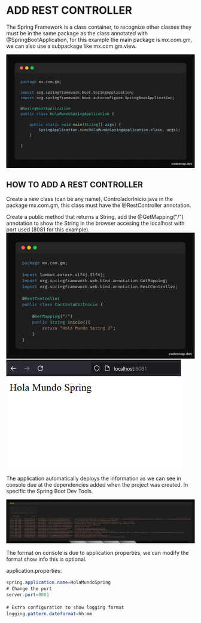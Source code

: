 # ADD REST CONTROLLER

The Spring Framework is a class container, to recognize other classes they must be in the same package as the class annotated with @SpringBootApplication, for this example the main package is mx.com.gm, we can also use a subpackage like mx.com.gm.view.

![Main Anntoation](/SpringBoot/img/1_2_MainAnnotation.png)

## HOW TO ADD A REST CONTROLLER

Create a new class (can be any name), ControladorInicio.java in the package mx.com.gm, this class must have the @RestController annotation.

Create a public method that returns a String, add the @GetMapping("/") annotation to show the String in the browser accesing the localhost with port used (8081 for this example).
![Rest Controller](/SpringBoot/img/1_2_RestController.png)
![Local Host](/SpringBoot/img/1_2_DeployLocalHost.png)

The application automatically deploys the information as we can see in console due at the dependencies added when the project was created. In specific the Spring Boot Dev Tools. 

![Rest Controller](/SpringBoot/img/1_2_DeployConsole.png)

The format on console is due to application.properties, we can modify the format show info this is optional.

application.properties:

```java
spring.application.name=HolaMundoSpring
# Change the port
server.port=8081

# Extra configuration to show logging format
logging.pattern.dateformat=hh:mm
```
